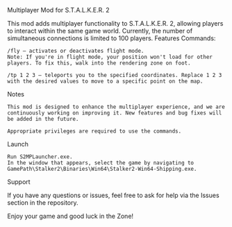 Multiplayer Mod for S.T.A.L.K.E.R. 2

This mod adds multiplayer functionality to S.T.A.L.K.E.R. 2, allowing players to interact within the same game world. Currently, the number of simultaneous connections is limited to 100 players.
Features
Commands:

    /fly — activates or deactivates flight mode.
    Note: If you're in flight mode, your position won't load for other players. To fix this, walk into the rendering zone on foot.

    /tp 1 2 3 — teleports you to the specified coordinates. Replace 1 2 3 with the desired values to move to a specific point on the map.

Notes

    This mod is designed to enhance the multiplayer experience, and we are continuously working on improving it. New features and bug fixes will be added in the future.

    Appropriate privileges are required to use the commands.

Launch

    Run S2MPLauncher.exe.
    In the window that appears, select the game by navigating to GamePath\Stalker2\Binaries\Win64\Stalker2-Win64-Shipping.exe.

Support

If you have any questions or issues, feel free to ask for help via the Issues section in the repository.

Enjoy your game and good luck in the Zone!

